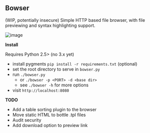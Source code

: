 Bowser
------

(WIP, potentially insecure) Simple HTTP based file browser, with file previewing and syntax highlighting
support.

![image](http://i.imgur.com/LagcR.png)


**Install**

Requires Python 2.5> (no 3.x yet)

* install pygments `pip install -r requirements.txt` (optional)
* set the root directory to serve in `bowser.py`
* run `./bowser.py`
  * or `./bowser -p <PORT> -d <base dir>`
  * see `./bowser -h` for more options
* visit `http://localhost:8080`


**TODO**

* Add a table sorting plugin to the browser
* Move static HTML to bottle .tpl files
* Audit security
* Add download option to preview link


